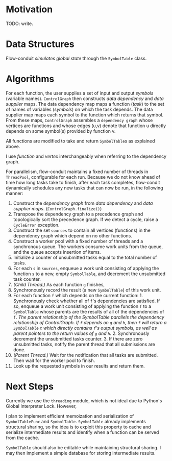 # Motivation
TODO: write.

# Data Structures
Flow-conduit _simulates global state_ through the `SymbolTable` class. 

# Algorithms
For each function, the user supplies a set of input and output _symbols_ (variable names). `ControlGraph` then constructs _data dependency_ and _data supplier_ maps. The data dependency map maps a function (_task_) to the set of names of variables (_symbols_) on which the task depends. The data supplier map maps each symbol to the function which returns that symbol. From these maps, `ControlGraph` assembles a `dependency graph` whose vertices are functions and whose edges (u,v) denote that function u directly depends on some symbol(s) provided by function v.

All functions are modified to take and return `SymbolTable`s as explained above.

I use _function_ and _vertex_ interchangeably when referring to the dependency graph.

For parallelism, flow-conduit maintains a fixed number of threads in `ThreadPool`, configurable for each run. Because we do not know ahead of time how long tasks take to finish, after each task completes, flow-condit dynamically schedules any new tasks that can now be run, in the following manner:

1. Construct the _dependency graph_ from _data dependency_ and _data supplier maps_. (`ControlGraph.finalize()`)
2. Transpose the dependency graph to a precedence graph and topologically sort the precedence graph. If we detect a cycle, raise a `CycleError` exception.
3. Construct the set `sources` to contain all vertices (functions) in the dependency graph which depend on no other functions.
4. Construct a worker pool with a fixed number of threads and a synchronous queue. The workers consume work units from the queue, and the queue accepts insertion of items.
5. Initialize a counter of unsubmitted tasks equal to the total number of tasks.
6. For each `s` in `sources`, enqueue a work unit consisting of applying the function `s` to a new, empty `SymbolTable`, and decrement the unsubmitted task counter.
7. _(Child Thread.)_ As each function `g` finishes,
  1. Synchronously record the result (a new `SymbolTable`) of this work unit.
  2. For each function `f` which depends on the current function:
    1. Synchronously check whether all of `f`'s dependencies are satisfied. If so, enqueue a work unit consisting of applying the function `f` to a `SymbolTable` whose parents are the results of all of the dependencies of `f`. _The parent relationship of the SymbolTable parallels the dependency relationship of ControlGraph. If `f` depends on `g` and `h`, then `f` will return a `SymbolTable` `t` which directly contains `f`'s output symbols, as well as parent pointers to the return values of `g` and `h`._
    2. Synchronously decrement the unsubmitted tasks counter.
    3. If there are zero unsubmitted tasks, notify the parent thread that all submissions are done.
8. _(Parent Thread.)_ Wait for the notification that all tasks are submitted. Then wait for the worker pool to finish.
9. Look up the requested symbols in our results and return them. 

# Next Steps
Currently we use the `threading` module, which is not ideal due to Python's Global Interpreter Lock. However, 

I plan to implement efficient memoization and serialization of `SymbolTableFunc` and `SymbolTable`. `SymbolTable` already implements structural sharing, so the idea is to exploit this property to cache and serialize intermediate results and identify when a function can be served from the cache.

`SymbolTable` should also be editable while maintaining structural sharing. I may then implement a simple database for storing intermediate results.

